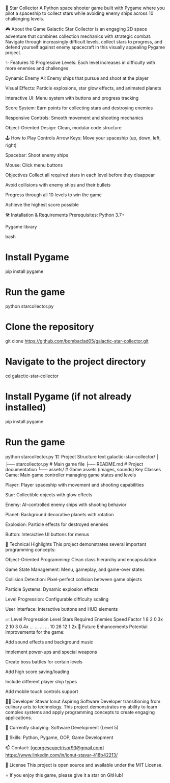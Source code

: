 🌟 Star Collector
A Python space shooter game built with Pygame where you pilot a spaceship to collect stars while avoiding enemy ships across 10 challenging levels.


🎮 About the Game
Galactic Star Collector is an engaging 2D space adventure that combines collection mechanics with strategic combat. Navigate through increasingly difficult levels, collect stars to progress, and defend yourself against enemy spacecraft in this visually appealing Pygame project.

✨ Features
10 Progressive Levels: Each level increases in difficulty with more enemies and challenges

Dynamic Enemy AI: Enemy ships that pursue and shoot at the player

Visual Effects: Particle explosions, star glow effects, and animated planets

Interactive UI: Menu system with buttons and progress tracking

Score System: Earn points for collecting stars and destroying enemies

Responsive Controls: Smooth movement and shooting mechanics

Object-Oriented Design: Clean, modular code structure

🕹️ How to Play
Controls
Arrow Keys: Move your spaceship (up, down, left, right)

Spacebar: Shoot enemy ships

Mouse: Click menu buttons

Objectives
Collect all required stars in each level before they disappear

Avoid collisions with enemy ships and their bullets

Progress through all 10 levels to win the game

Achieve the highest score possible

🛠️ Installation & Requirements
Prerequisites:
Python 3.7+

Pygame library

bash
# Install Pygame
pip install pygame

# Run the game
python starcollector.py
# Clone the repository
git clone https://github.com/bombaclad05/galactic-star-collector.git

# Navigate to the project directory
cd galactic-star-collector

# Install Pygame (if not already installed)
pip install pygame

# Run the game
python starcollector.py
🏗️ Project Structure
text
galactic-star-collector/
│
├── starcollector.py          # Main game file
├── README.md                 # Project documentation
└── assets/                   # Game assets (images, sounds)
Key Classes
Game: Main game controller managing game states and levels

Player: Player spaceship with movement and shooting capabilities

Star: Collectible objects with glow effects

Enemy: AI-controlled enemy ships with shooting behavior

Planet: Background decorative planets with rotation

Explosion: Particle effects for destroyed enemies

Button: Interactive UI buttons for menus

🚀 Technical Highlights
This project demonstrates several important programming concepts:

Object-Oriented Programming: Clean class hierarchy and encapsulation

Game State Management: Menu, gameplay, and game-over states

Collision Detection: Pixel-perfect collision between game objects

Particle Systems: Dynamic explosion effects

Level Progression: Configurable difficulty scaling

User Interface: Interactive buttons and HUD elements

📈 Level Progression
Level	Stars Required	Enemies	Speed Factor
1	8	2	0.3x
2	10	3	0.4x
...	...	...	...
10	26	12	1.2x
🔧 Future Enhancements
Potential improvements for the game:

Add sound effects and background music

Implement power-ups and special weapons

Create boss battles for certain levels

Add high score saving/loading

Include different player ship types

Add mobile touch controls support

👨‍💻 Developer
Stavar Ionut
Aspiring Software Developer transitioning from culinary arts to technology. This project demonstrates my ability to learn complex systems and apply programming concepts to create engaging applications.

🔭 Currently studying: Software Development (Level 5)

🌱 Skills: Python, Pygame, OOP, Game Development

📫 Contact: [georgescupetrisor93@gmail.com]
             https://www.linkedin.com/in/ionut-stavar-418b42213/

📄 License
This project is open source and available under the MIT License.

⭐ If you enjoy this game, please give it a star on GitHub!
